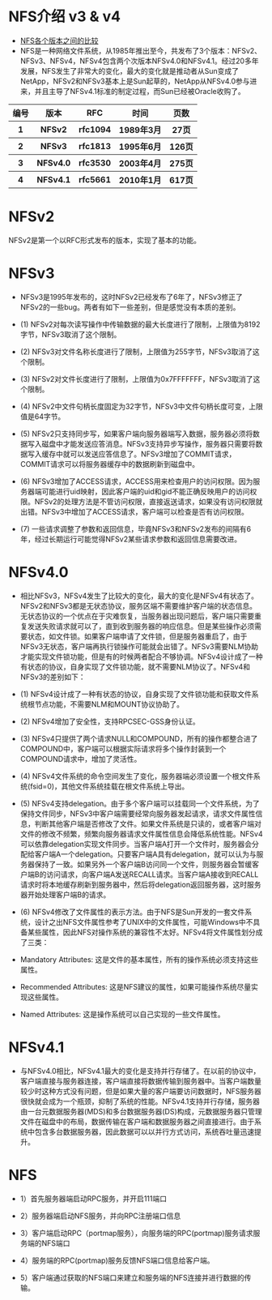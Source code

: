 #  NFS介绍 v3 & v4
* [NFS各个版本之间的比较](#NFS各个版本之间的比较)
*  NFS是一种网络文件系统，从1985年推出至今，共发布了3个版本：NFSv2、NFSv3、NFSv4，NFSv4包含两个次版本NFSv4.0和NFSv4.1。经过20多年发展，NFS发生了非常大的变化，最大的变化就是推动者从Sun变成了NetApp，NFSv2和NFSv3基本上是Sun起草的，NetApp从NFSv4.0参与进来，并且主导了NFSv4.1标准的制定过程，而Sun已经被Oracle收购了。


<table>
        <tr>
            <th>编号</th>
            <th>版本</th>
            <th>RFC</th>
            <th> 时间</th>
            <th> 页数</th>
        </tr>
        <tr>
            <th>1</th>
            <th>NFSv2</th>
            <th>rfc1094</th>
            <th>1989年3月</th>
            <th>27页 </th>
        </tr>
        <tr>
            <th>2</th>
            <th>NFSv3</th>
            <th>rfc1813</th>
            <th>1995年6月</th>
             <th>126页 </th>
        </tr>
        <tr>
            <th>3</th>
            <th>NFSv4.0</th>
            <th>rfc3530</th>
            <th>2003年4月</th>
             <th>275页 </th>
        </tr>
        <tr>
            <th>4</th>
            <th>NFSv4.1</th>
            <th>rfc5661</th>
            <th>2010年1月</th>
             <th> 617页</th>
        </tr>
   </table>
    
#  NFSv2

NFSv2是第一个以RFC形式发布的版本，实现了基本的功能。


#  NFSv3

* NFSv3是1995年发布的，这时NFSv2已经发布了6年了，NFSv3修正了NFSv2的一些bug。两者有如下一些差别，但是感觉没有本质的差别。

* (1) NFSv2对每次读写操作中传输数据的最大长度进行了限制，上限值为8192字节，NFSv3取消了这个限制。

* (2) NFSv3对文件名称长度进行了限制，上限值为255字节，NFSv3取消了这个限制。

* (3) NFSv2对文件长度进行了限制，上限值为0x7FFFFFFF，NFSv3取消了这个限制。

* (4) NFSv2中文件句柄长度固定为32字节，NFSv3中文件句柄长度可变，上限值是64字节。

* (5) NFSv2只支持同步写，如果客户端向服务器端写入数据，服务器必须将数据写入磁盘中才能发送应答消息。NFSv3支持异步写操作，服务器只需要将数据写入缓存中就可以发送应答信息了。NFSv3增加了COMMIT请求，COMMIT请求可以将服务器缓存中的数据刷新到磁盘中。

* (6) NFSv3增加了ACCESS请求，ACCESS用来检查用户的访问权限。因为服务器端可能进行uid映射，因此客户端的uid和gid不能正确反映用户的访问权限。NFSv2的处理方法是不管访问权限，直接返送请求，如果没有访问权限就出错。NFSv3中增加了ACCESS请求，客户端可以检查是否有访问权限。

* (7) 一些请求调整了参数和返回信息，毕竟NFSv3和NFSv2发布的间隔有6年，经过长期运行可能觉得NFSv2某些请求参数和返回信息需要改进。


#  NFSv4.0

* 相比NFSv3，NFSv4发生了比较大的变化，最大的变化是NFSv4有状态了。NFSv2和NFSv3都是无状态协议，服务区端不需要维护客户端的状态信息。无状态协议的一个优点在于灾难恢复，当服务器出现问题后，客户端只需要重复发送失败请求就可以了，直到收到服务器的响应信息。但是某些操作必须需要状态，如文件锁。如果客户端申请了文件锁，但是服务器重启了，由于NFSv3无状态，客户端再执行锁操作可能就会出错了。NFSv3需要NLM协助才能实现文件锁功能，但是有的时候两者配合不够协调。NFSv4设计成了一种有状态的协议，自身实现了文件锁功能，就不需要NLM协议了。NFSv4和NFSv3的差别如下：

* (1) NFSv4设计成了一种有状态的协议，自身实现了文件锁功能和获取文件系统根节点功能，不需要NLM和MOUNT协议协助了。

* (2) NFSv4增加了安全性，支持RPCSEC-GSS身份认证。

* (3) NFSv4只提供了两个请求NULL和COMPOUND，所有的操作都整合进了COMPOUND中，客户端可以根据实际请求将多个操作封装到一个COMPOUND请求中，增加了灵活性。

*  (4) NFSv4文件系统的命令空间发生了变化，服务器端必须设置一个根文件系统(fsid=0)，其他文件系统挂载在根文件系统上导出。

* (5) NFSv4支持delegation。由于多个客户端可以挂载同一个文件系统，为了保持文件同步，NFSv3中客户端需要经常向服务器发起请求，请求文件属性信息，判断其他客户端是否修改了文件。如果文件系统是只读的，或者客户端对文件的修改不频繁，频繁向服务器请求文件属性信息会降低系统性能。NFSv4可以依靠delegation实现文件同步。当客户端A打开一个文件时，服务器会分配给客户端A一个delegation。只要客户端A具有delegation，就可以认为与服务器保持了一致。如果另外一个客户端B访问同一个文件，则服务器会暂缓客户端B的访问请求，向客户端A发送RECALL请求。当客户端A接收到RECALL请求时将本地缓存刷新到服务器中，然后将delegation返回服务器，这时服务器开始处理客户端B的请求。

* (6) NFSv4修改了文件属性的表示方法。由于NFS是Sun开发的一套文件系统，设计之出NFS文件属性参考了UNIX中的文件属性，可能Windows中不具备某些属性，因此NFS对操作系统的兼容性不太好。NFSv4将文件属性划分成了三类：

* Mandatory Attributes: 这是文件的基本属性，所有的操作系统必须支持这些属性。

* Recommended Attributes: 这是NFS建议的属性，如果可能操作系统尽量实现这些属性。

* Named Attributes: 这是操作系统可以自己实现的一些文件属性。


#  NFSv4.1

* 与NFSv4.0相比，NFSv4.1最大的变化是支持并行存储了。在以前的协议中，客户端直接与服务器连接，客户端直接将数据传输到服务器中。当客户端数量较少时这种方式没有问题，但是如果大量的客户端要访问数据时，NFS服务器很快就会成为一个瓶颈，抑制了系统的性能。NFSv4.1支持并行存储，服务器由一台元数据服务器(MDS)和多台数据服务器(DS)构成，元数据服务器只管理文件在磁盘中的布局，数据传输在客户端和数据服务器之间直接进行。由于系统中包含多台数据服务器，因此数据可以以并行方式访问，系统吞吐量迅速提升。  

# NFS 
* 1）首先服务器端启动RPC服务，并开启111端口

* 2）服务器端启动NFS服务，并向RPC注册端口信息

* 3）客户端启动RPC（portmap服务），向服务端的RPC(portmap)服务请求服务端的NFS端口

* 4）服务端的RPC(portmap)服务反馈NFS端口信息给客户端。

* 5）客户端通过获取的NFS端口来建立和服务端的NFS连接并进行数据的传输。
